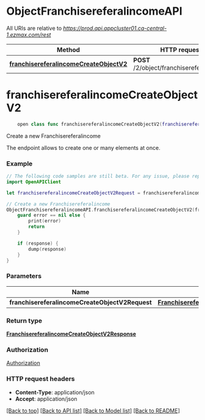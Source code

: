 # ObjectFranchisereferalincomeAPI

All URIs are relative to *https://prod.api.appcluster01.ca-central-1.ezmax.com/rest*

Method | HTTP request | Description
------------- | ------------- | -------------
[**franchisereferalincomeCreateObjectV2**](ObjectFranchisereferalincomeAPI.md#franchisereferalincomecreateobjectv2) | **POST** /2/object/franchisereferalincome | Create a new Franchisereferalincome


# **franchisereferalincomeCreateObjectV2**
```swift
    open class func franchisereferalincomeCreateObjectV2(franchisereferalincomeCreateObjectV2Request: FranchisereferalincomeCreateObjectV2Request, completion: @escaping (_ data: FranchisereferalincomeCreateObjectV2Response?, _ error: Error?) -> Void)
```

Create a new Franchisereferalincome

The endpoint allows to create one or many elements at once.

### Example
```swift
// The following code samples are still beta. For any issue, please report via http://github.com/OpenAPITools/openapi-generator/issues/new
import OpenAPIClient

let franchisereferalincomeCreateObjectV2Request = franchisereferalincome-createObject-v2-Request(aObjFranchisereferalincome: [franchisereferalincome-RequestCompound(pkiFranchisereferalincomeID: 123, fkiFranchisebrokerID: 123, fkiFranchisereferalincomeprogramID: 123, fkiPeriodID: 123, dFranchisereferalincomeLoan: "dFranchisereferalincomeLoan_example", dFranchisereferalincomeFranchiseamount: "dFranchisereferalincomeFranchiseamount_example", dFranchisereferalincomeFranchisoramount: "dFranchisereferalincomeFranchisoramount_example", dFranchisereferalincomeAgentamount: "dFranchisereferalincomeAgentamount_example", dtFranchisereferalincomeDisbursed: "dtFranchisereferalincomeDisbursed_example", tFranchisereferalincomeComment: "tFranchisereferalincomeComment_example", fkiFranchiseofficeID: 123, sFranchisereferalincomeRemoteid: "sFranchisereferalincomeRemoteid_example", objAddress: address-Request(fkiAddresstypeID: 123, sAddressCivic: "sAddressCivic_example", sAddressStreet: "sAddressStreet_example", sAddressSuite: "sAddressSuite_example", sAddressCity: "sAddressCity_example", fkiProvinceID: 123, fkiCountryID: 123, sAddressZip: "sAddressZip_example", fAddressLongitude: "fAddressLongitude_example", fAddressLatitude: "fAddressLatitude_example"), aObjContact: [contact-RequestCompound(fkiContacttitleID: 123, fkiLanguageID: 123, sContactFirstname: "sContactFirstname_example", sContactLastname: "sContactLastname_example", sContactCompany: "sContactCompany_example", dtContactBirthdate: "dtContactBirthdate_example", objContactinformations: contactinformations-RequestCompound(iAddressDefault: 123, iPhoneDefault: 123, iEmailDefault: 123, iWebsiteDefault: 123, aObjAddress: [address-RequestCompound(fkiAddresstypeID: 123, sAddressCivic: "sAddressCivic_example", sAddressStreet: "sAddressStreet_example", sAddressSuite: "sAddressSuite_example", sAddressCity: "sAddressCity_example", fkiProvinceID: 123, fkiCountryID: 123, sAddressZip: "sAddressZip_example", fAddressLongitude: "fAddressLongitude_example", fAddressLatitude: "fAddressLatitude_example")], aObjPhone: [phone-RequestCompound(pkiPhoneID: 123, fkiPhonetypeID: 123, ePhoneType: Field-ePhoneType(), sPhoneRegion: "sPhoneRegion_example", sPhoneExchange: "sPhoneExchange_example", sPhoneNumber: "sPhoneNumber_example", sPhoneInternational: "sPhoneInternational_example", sPhoneExtension: "sPhoneExtension_example", sPhoneE164: "sPhoneE164_example")], aObjEmail: [email-RequestCompound(pkiEmailID: 123, fkiEmailtypeID: 123, sEmailAddress: "sEmailAddress_example")], aObjWebsite: [website-RequestCompound(fkiWebsitetypeID: 123, sWebsiteAddress: "sWebsiteAddress_example")]))])]) // FranchisereferalincomeCreateObjectV2Request | 

// Create a new Franchisereferalincome
ObjectFranchisereferalincomeAPI.franchisereferalincomeCreateObjectV2(franchisereferalincomeCreateObjectV2Request: franchisereferalincomeCreateObjectV2Request) { (response, error) in
    guard error == nil else {
        print(error)
        return
    }

    if (response) {
        dump(response)
    }
}
```

### Parameters

Name | Type | Description  | Notes
------------- | ------------- | ------------- | -------------
 **franchisereferalincomeCreateObjectV2Request** | [**FranchisereferalincomeCreateObjectV2Request**](FranchisereferalincomeCreateObjectV2Request.md) |  | 

### Return type

[**FranchisereferalincomeCreateObjectV2Response**](FranchisereferalincomeCreateObjectV2Response.md)

### Authorization

[Authorization](../README.md#Authorization)

### HTTP request headers

 - **Content-Type**: application/json
 - **Accept**: application/json

[[Back to top]](#) [[Back to API list]](../README.md#documentation-for-api-endpoints) [[Back to Model list]](../README.md#documentation-for-models) [[Back to README]](../README.md)

